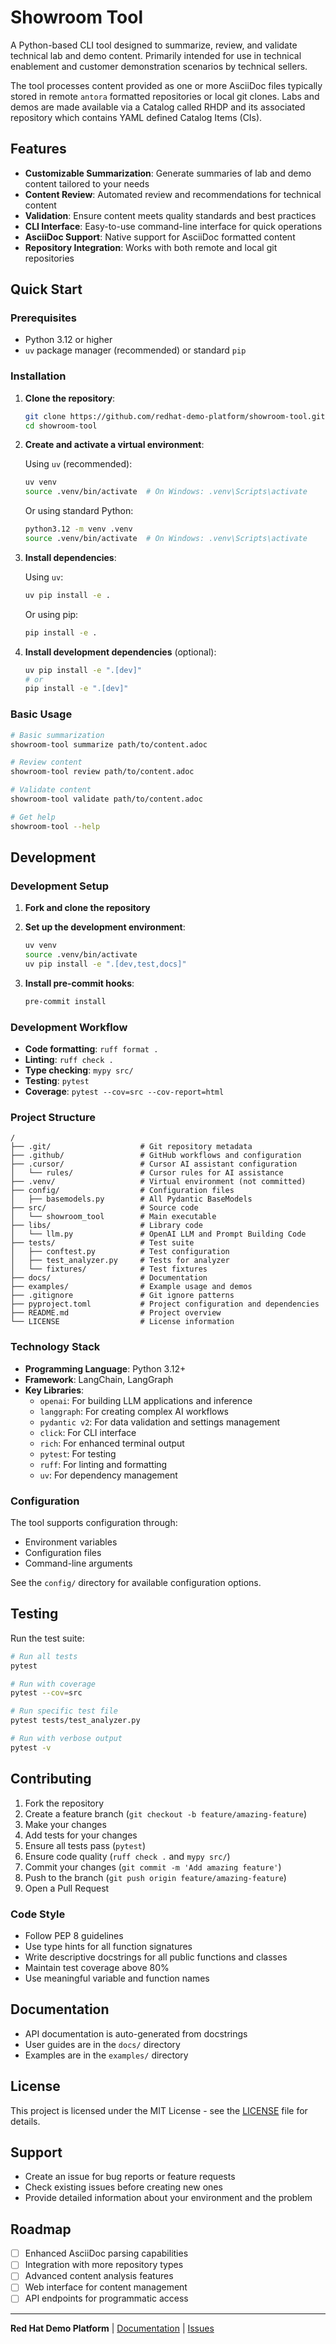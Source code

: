 # Showroom Tool

A Python-based CLI tool designed to summarize, review, and validate technical lab and demo content. Primarily intended for use in technical enablement and customer demonstration scenarios by technical sellers.

The tool processes content provided as one or more AsciiDoc files typically stored in remote `antora` formatted repositories or local git clones. Labs and demos are made available via a Catalog called RHDP and its associated repository which contains YAML defined Catalog Items (CIs).

## Features

- **Customizable Summarization**: Generate summaries of lab and demo content tailored to your needs
- **Content Review**: Automated review and recommendations for technical content
- **Validation**: Ensure content meets quality standards and best practices
- **CLI Interface**: Easy-to-use command-line interface for quick operations
- **AsciiDoc Support**: Native support for AsciiDoc formatted content
- **Repository Integration**: Works with both remote and local git repositories

## Quick Start

### Prerequisites

- Python 3.12 or higher
- `uv` package manager (recommended) or standard `pip`

### Installation

1. **Clone the repository**:
   ```bash
   git clone https://github.com/redhat-demo-platform/showroom-tool.git
   cd showroom-tool
   ```

2. **Create and activate a virtual environment**:
   
   Using `uv` (recommended):
   ```bash
   uv venv
   source .venv/bin/activate  # On Windows: .venv\Scripts\activate
   ```
   
   Or using standard Python:
   ```bash
   python3.12 -m venv .venv
   source .venv/bin/activate  # On Windows: .venv\Scripts\activate
   ```

3. **Install dependencies**:
   
   Using `uv`:
   ```bash
   uv pip install -e .
   ```
   
   Or using pip:
   ```bash
   pip install -e .
   ```

4. **Install development dependencies** (optional):
   ```bash
   uv pip install -e ".[dev]"
   # or
   pip install -e ".[dev]"
   ```

### Basic Usage

```bash
# Basic summarization
showroom-tool summarize path/to/content.adoc

# Review content
showroom-tool review path/to/content.adoc

# Validate content
showroom-tool validate path/to/content.adoc

# Get help
showroom-tool --help
```

## Development

### Development Setup

1. **Fork and clone the repository**
2. **Set up the development environment**:
   ```bash
   uv venv
   source .venv/bin/activate
   uv pip install -e ".[dev,test,docs]"
   ```

3. **Install pre-commit hooks**:
   ```bash
   pre-commit install
   ```

### Development Workflow

- **Code formatting**: `ruff format .`
- **Linting**: `ruff check .`
- **Type checking**: `mypy src/`
- **Testing**: `pytest`
- **Coverage**: `pytest --cov=src --cov-report=html`

### Project Structure

```
/
├── .git/                    # Git repository metadata
├── .github/                 # GitHub workflows and configuration
├── .cursor/                 # Cursor AI assistant configuration
│   └── rules/               # Cursor rules for AI assistance
├── .venv/                   # Virtual environment (not committed)
├── config/                  # Configuration files
│   ├── basemodels.py        # All Pydantic BaseModels
├── src/                     # Source code
│   └── showroom_tool        # Main executable
├── libs/                    # Library code
│   └── llm.py               # OpenAI LLM and Prompt Building Code
├── tests/                   # Test suite
│   ├── conftest.py          # Test configuration
│   ├── test_analyzer.py     # Tests for analyzer
│   └── fixtures/            # Test fixtures
├── docs/                    # Documentation
├── examples/                # Example usage and demos
├── .gitignore               # Git ignore patterns
├── pyproject.toml           # Project configuration and dependencies
├── README.md                # Project overview
└── LICENSE                  # License information
```

### Technology Stack

- **Programming Language**: Python 3.12+
- **Framework**: LangChain, LangGraph
- **Key Libraries**:
  - `openai`: For building LLM applications and inference
  - `langgraph`: For creating complex AI workflows
  - `pydantic v2`: For data validation and settings management
  - `click`: For CLI interface
  - `rich`: For enhanced terminal output
  - `pytest`: For testing
  - `ruff`: For linting and formatting
  - `uv`: For dependency management

### Configuration

The tool supports configuration through:
- Environment variables
- Configuration files
- Command-line arguments

See the `config/` directory for available configuration options.

## Testing

Run the test suite:

```bash
# Run all tests
pytest

# Run with coverage
pytest --cov=src

# Run specific test file
pytest tests/test_analyzer.py

# Run with verbose output
pytest -v
```

## Contributing

1. Fork the repository
2. Create a feature branch (`git checkout -b feature/amazing-feature`)
3. Make your changes
4. Add tests for your changes
5. Ensure all tests pass (`pytest`)
6. Ensure code quality (`ruff check .` and `mypy src/`)
7. Commit your changes (`git commit -m 'Add amazing feature'`)
8. Push to the branch (`git push origin feature/amazing-feature`)
9. Open a Pull Request

### Code Style

- Follow PEP 8 guidelines
- Use type hints for all function signatures
- Write descriptive docstrings for all public functions and classes
- Maintain test coverage above 80%
- Use meaningful variable and function names

## Documentation

- API documentation is auto-generated from docstrings
- User guides are in the `docs/` directory
- Examples are in the `examples/` directory

## License

This project is licensed under the MIT License - see the [LICENSE](LICENSE) file for details.

## Support

- Create an issue for bug reports or feature requests
- Check existing issues before creating new ones
- Provide detailed information about your environment and the problem

## Roadmap

- [ ] Enhanced AsciiDoc parsing capabilities
- [ ] Integration with more repository types
- [ ] Advanced content analysis features
- [ ] Web interface for content management
- [ ] API endpoints for programmatic access

---

**Red Hat Demo Platform** | [Documentation](docs/) | [Issues](https://github.com/redhat-demo-platform/showroom-tool/issues) 